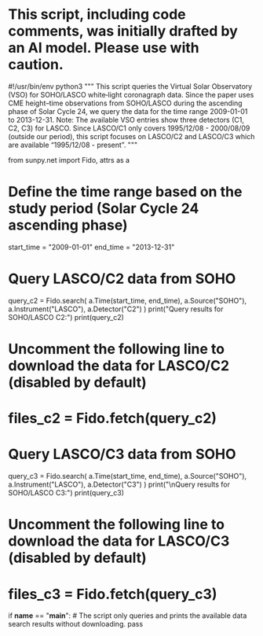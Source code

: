# This script, including code comments, was initially drafted by an AI model. Please use with caution.

#!/usr/bin/env python3
"""
This script queries the Virtual Solar Observatory (VSO) for SOHO/LASCO white‐light coronagraph data.
Since the paper uses CME height–time observations from SOHO/LASCO during the ascending phase of Solar Cycle 24,
we query the data for the time range 2009-01-01 to 2013-12-31.
Note: The available VSO entries show three detectors (C1, C2, C3) for LASCO.
Since LASCO/C1 only covers 1995/12/08 - 2000/08/09 (outside our period), 
this script focuses on LASCO/C2 and LASCO/C3 which are available “1995/12/08 - present”.
"""

from sunpy.net import Fido, attrs as a

# Define the time range based on the study period (Solar Cycle 24 ascending phase)
start_time = "2009-01-01"
end_time = "2013-12-31"

# Query LASCO/C2 data from SOHO
query_c2 = Fido.search(
    a.Time(start_time, end_time),
    a.Source("SOHO"),
    a.Instrument("LASCO"),
    a.Detector("C2")
)
print("Query results for SOHO/LASCO C2:")
print(query_c2)

# Uncomment the following line to download the data for LASCO/C2 (disabled by default)
# files_c2 = Fido.fetch(query_c2)

# Query LASCO/C3 data from SOHO
query_c3 = Fido.search(
    a.Time(start_time, end_time),
    a.Source("SOHO"),
    a.Instrument("LASCO"),
    a.Detector("C3")
)
print("\nQuery results for SOHO/LASCO C3:")
print(query_c3)

# Uncomment the following line to download the data for LASCO/C3 (disabled by default)
# files_c3 = Fido.fetch(query_c3)

if __name__ == "__main__":
    # The script only queries and prints the available data search results without downloading.
    pass
